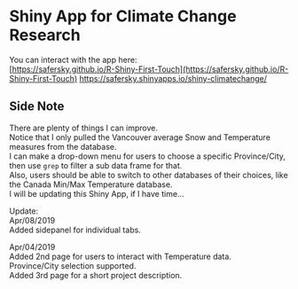 # Shiny App for Climate Change Research
You can interact with the app here:  
[https://safersky.github.io/R-Shiny-First-Touch](https://safersky.github.io/R-Shiny-First-Touch)
https://safersky.shinyapps.io/shiny-climatechange/

## Side Note
There are plenty of things I can improve.  
Notice that I only pulled the Vancouver average Snow and Temperature measures from the database.  
I can make a drop-down menu for users to choose a specific Province/City, then use `grep` to filter a sub data frame for that.  
Also, users should be able to switch to other databases of their choices, like the Canada Min/Max Temperature database.  
I will be updating this Shiny App, if I have time…  

Update:  
Apr/08/2019  
Added sidepanel for individual tabs.  

Apr/04/2019  
Added 2nd page for users to interact with Temperature data.  
Province/City selection supported.  
Added 3rd page for a short project description.  

